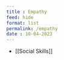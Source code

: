 ```yaml
---
title : Empathy
feed: hide
format: list
permalink: /empathy
date : 10-04-2023
---
```


-  [[Social Skills]]

